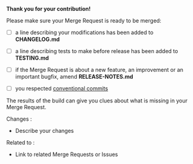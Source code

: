 **Thank you for your contribution!**

Please make sure your Merge Request is ready to be merged:
- [ ] a line describing your modifications has been added to **CHANGELOG.md**
- [ ] a line describing tests to make before release has been added to **TESTING.md**
- [ ] if the Merge Request is about a new feature, an improvement or an important bugfix, amend **RELEASE-NOTES.md** 
- [ ] you respected [conventional commits](https://www.conventionalcommits.org/en/v1.0.0/#summary)


The results of the build can give you clues about what is missing in your Merge Request.


Changes :
- Describe your changes

Related to :
- Link to related Merge Requests or Issues
